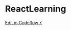 # ReactLearning

[Edit in Codeflow ⚡️](https://stackblitz.com/~/github.com/pandeeswaran-S/ReactLearning)